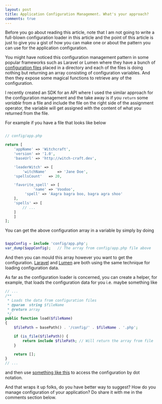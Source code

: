 ```yaml
---
layout: post
title: Application Configuration Management. What's your approach?
comments: true
---
```


Before you go about reading this article, note that I am not going to write a full-blown configuration loader in this article and the point of this article is just to give you a gist of how you can make one or about the pattern you can use for the application configuration. 

You might have noticed this configuration management pattern in some popular frameworks such as Laravel or Lumen where they have a bunch of [configuration files](https://github.com/laravel/laravel/tree/master/config) placed in a directory and each of the files is doing nothing but returning an array consisting of configuration variables. And then they expose some magical functions to retrieve any of the configuration.

I recently created an SDK for an API where I used the similar approach for the configuration management and the take away is if you `return` some *variable* from a file and include the file on the right side of the assignment operator, the variable will get assigned with the content of what you returned from the file.

For example if you have a file that looks like below

```php

// config/app.php

return [
    'appName' => 'Witchcraft',
    'version' => '1.0',
    'baseUrl' => 'http://witch-craft.dev',

    'leaderWitch' => [
        'witchName' 	=> 'Jane Doe',
	'spellsCount' 	=> 20,

	'favorite_spell' => [
             'name' => 'Voodoo',
	     'spell' => 'Aagra bagra boo, bagra agra shoo'
	],
	'spells' => [
	    // ...
	]
    ]
];

```

You can get the above configuration array in a variable by simply by doing

```php

$appConfig = include 'config/app.php';
var_dump($appConfig);	// The array from config/app.php file above
```

And then you can mould this array however you want to get the configuration. [Laravel](https://github.com/laravel/framework/blob/master/src/Illuminate/Foundation/Bootstrap/LoadConfiguration.php#L57) and [Lumen](https://github.com/laravel/lumen-framework/blob/5.2/src/Application.php#L569) are both using the same technique for loading configuration data. 

As far as the configuration loader is concerned, you can create a helper, for example, that loads the configuration data for you i.e. maybe something like

```php
// ...
/**
 * Loads the data from configuration files
 * @param  string $fileName
 * @return array
 */
public function load($fileName)
{
    $filePath = basePath() . '/config/' . $fileName . '.php';

    if (is_file($filePath)) {
        return include $filePath; // Will return the array from file
    }

    return [];
}
// ...
```

and then use [something like this](https://github.com/maciejczyzewski/bottomline/blob/master/src/__/collections/get.php) to access the configuration by dot notation. 

And that wraps it up folks, do you have better way to suggest? How do you manage configuration of your application? Do share it with me in the comments section below.



